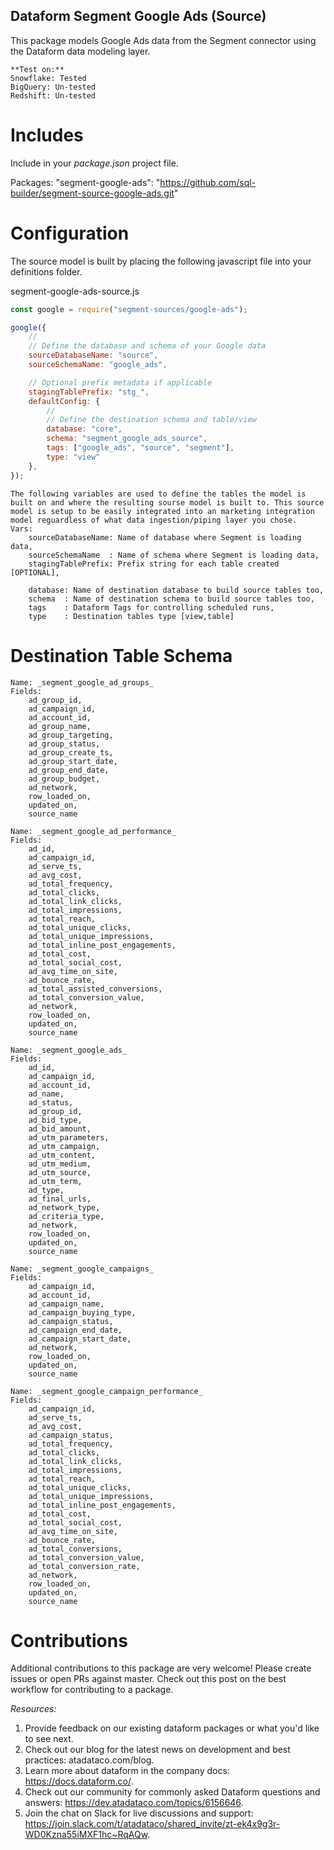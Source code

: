## Dataform Segment Google Ads (Source) ## 
This package models Google Ads data from the Segment connector using the Dataform data modeling layer.

```
**Test on:**
Snowflake: Tested
BigQuery: Un-tested
Redshift: Un-tested
```

# Includes
Include in your _package.json_ project file.

Packages: "segment-google-ads": "https://github.com/sql-builder/segment-source-google-ads.git"
  
# Configuration
The source model is built by placing the following javascript file into your definitions folder.

segment-google-ads-source.js
```javascript
const google = require("segment-sources/google-ads");

google({
    //
    // Define the database and schema of your Google data
    sourceDatabaseName: "source",
    sourceSchemaName: "google_ads",

    // Optional prefix metadata if applicable
    stagingTablePrefix: "stg_",
    defaultConfig: {
        //
        // Define the destination schema and table/view 
        database: "core",
        schema: "segment_google_ads_source",
        tags: ["google_ads", "source", "segment"],
        type: "view"
    },
});
```

```
The following variables are used to define the tables the model is built on and where the resulting sourse model is built to. This source model is setup to be easily integrated into an marketing integration model reguardless of what data ingestion/piping layer you chose.
Vars:
    sourceDatabaseName: Name of database where Segment is loading data,
    sourceSchemaName  : Name of schema where Segment is loading data,
    stagingTablePrefix: Prefix string for each table created [OPTIONAL],

    database: Name of destination database to build source tables too, 
    schema  : Name of destination schema to build source tables too,
    tags    : Dataform Tags for controlling scheduled runs,
    type    : Destination tables type [view,table]
```
    
# Destination Table Schema
```
Name: _segment_google_ad_groups_
Fields:
    ad_group_id,
    ad_campaign_id,
    ad_account_id,
    ad_group_name,
    ad_group_targeting,
    ad_group_status,
    ad_group_create_ts,
    ad_group_start_date,
    ad_group_end_date,
    ad_group_budget,
    ad_network,
    row_loaded_on,
    updated_on,
    source_name
```

```
Name: _segment_google_ad_performance_
Fields:
    ad_id,
    ad_campaign_id,
    ad_serve_ts,
    ad_avg_cost,
    ad_total_frequency,
    ad_total_clicks,
    ad_total_link_clicks,
    ad_total_impressions,
    ad_total_reach,
    ad_total_unique_clicks,
    ad_total_unique_impressions,
    ad_total_inline_post_engagements,
    ad_total_cost,
    ad_total_social_cost,
    ad_avg_time_on_site,
    ad_bounce_rate,
    ad_total_assisted_conversions,
    ad_total_conversion_value,
    ad_network,
    row_loaded_on,
    updated_on,
    source_name
```

```
Name: _segment_google_ads_
Fields:
    ad_id,
    ad_campaign_id,
    ad_account_id,
    ad_name,
    ad_status,
    ad_group_id,
    ad_bid_type,
    ad_bid_amount,
    ad_utm_parameters,
    ad_utm_campaign,
    ad_utm_content,
    ad_utm_medium,
    ad_utm_source,
    ad_utm_term,
    ad_type,
    ad_final_urls,
    ad_network_type,
    ad_criteria_type,
    ad_network,
    row_loaded_on,
    updated_on,
    source_name
```

```
Name: _segment_google_campaigns_
Fields:
    ad_campaign_id,
    ad_account_id,
    ad_campaign_name,
    ad_campaign_buying_type,
    ad_campaign_status,
    ad_campaign_end_date,
    ad_campaign_start_date,
    ad_network,
    row_loaded_on,
    updated_on,
    source_name
```
    
```
Name: _segment_google_campaign_performance_
Fields:
    ad_campaign_id,
    ad_serve_ts,
    ad_avg_cost,
    ad_campaign_status,
    ad_total_frequency,
    ad_total_clicks,
    ad_total_link_clicks,
    ad_total_impressions,
    ad_total_reach,
    ad_total_unique_clicks,
    ad_total_unique_impressions,
    ad_total_inline_post_engagements,
    ad_total_cost,
    ad_total_social_cost,
    ad_avg_time_on_site,
    ad_bounce_rate,
    ad_total_conversions,
    ad_total_conversion_value,
    ad_total_conversion_rate,
    ad_network,
    row_loaded_on,
    updated_on,
    source_name
```
    
# Contributions
Additional contributions to this package are very welcome! Please create issues or open PRs against master. Check out this post on the best workflow for contributing to a package.

_Resources:_
1. Provide feedback on our existing dataform packages or what you'd like to see next.
2. Check out our blog for the latest news on development and best practices: atadataco.com/blog.
3. Learn more about dataform in the company docs: https://docs.dataform.co/.
4. Check out our community for commonly asked Dataform questions and answers: https://dev.atadataco.com/topics/6156646.
5. Join the chat on Slack for live discussions and support: https://join.slack.com/t/atadataco/shared_invite/zt-ek4x9g3r-WD0Kzna55iMXF1hc~RqAQw.
